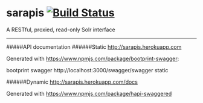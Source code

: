# sarapis [![Build Status](https://api.shippable.com/projects/5576aac7edd7f2c0520dec32/badge?branchName=master&no=1433840337068)](https://api.shippable.com/projects/5576aac7edd7f2c0520dec32)
A RESTful, proxied, read-only Solr interface

---------------------------
#####API documentation
######Static
http://sarapis.herokuapp.com

Generated with https://www.npmjs.com/package/bootprint-swagger:

bootprint swagger http://localhost:3000/swagger/swagger static

######Dynamic
http://sarapis.herokuapp.com/docs

Generated with https://www.npmjs.com/package/hapi-swaggered
